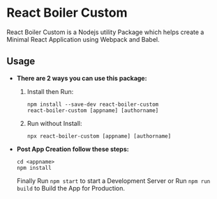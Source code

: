 # **React Boiler Custom**

React Boiler Custom is a Nodejs utility Package which helps create a Minimal React Application using Webpack and Babel.

## **Usage**

+ **There are 2 ways you can use this package:**

    1. Install then Run:
        ```
        npm install --save-dev react-boiler-custom
        react-boiler-custom [appname] [authorname]
        ```
    2. Run without Install:
        ```
        npx react-boiler-custom [appname] [authorname]
        ```

+ **Post App Creation follow these steps:**

    ```
    cd <appname>
    npm install
    ```

    Finally Run `npm start` to start a Development Server or Run `npm run build` to Build the App for Production.
